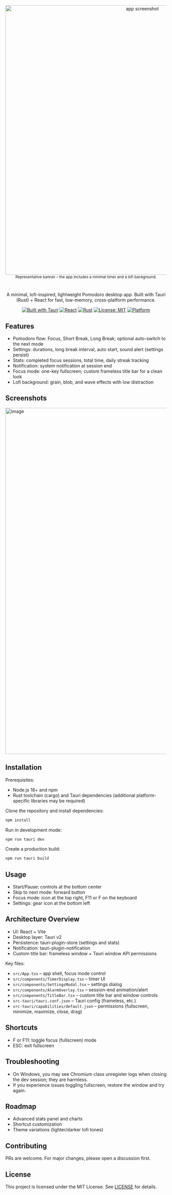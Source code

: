<div align="center">
    <img alt="app screenshot" width="840" src="https://svg-banners.vercel.app/api?type=glitch&text1=Lofi%20Pomodoro&width=840&height=200" />
    <br />
    <sub>Representative banner – the app includes a minimal timer and a lofi background.</sub>
</div>

<div align="center">

#

A minimal, lofi-inspired, lightweight Pomodoro desktop app. Built with Tauri (Rust) + React for fast, low-memory, cross-platform performance.

<!-- Badges -->

[![Built with Tauri](https://img.shields.io/badge/Built%20with-Tauri-24C8DB?logo=tauri&logoColor=white)](https://tauri.app)
[![React](https://img.shields.io/badge/React-18+-61DAFB?logo=react&logoColor=0b1e2b)](https://react.dev)
[![Rust](https://img.shields.io/badge/Rust-1.75+-000?logo=rust&logoColor=white)](https://www.rust-lang.org)
[![License: MIT](https://img.shields.io/badge/License-MIT-green.svg)](#license)
[![Platform](https://img.shields.io/badge/Platforms-Windows%20%7C%20macOS%20%7C%20Linux-444)](#installation)

</div>

## Features

- Pomodoro flow: Focus, Short Break, Long Break; optional auto-switch to the next mode
- Settings: durations, long break interval, auto start, sound alert (settings persist)
- Stats: completed focus sessions, total time, daily streak tracking
- Notification: system notification at session end
- Focus mode: one-key fullscreen; custom frameless title bar for a clean look
- Lofi background: grain, blob, and wave effects with low distraction

## Screenshots

<img width="1919" height="1079" alt="image" src="https://github.com/user-attachments/assets/197bc6ac-407c-41a6-bead-b440d7f736b4" />

## Installation

Prerequisites:

- Node.js 18+ and npm
- Rust toolchain (cargo) and Tauri dependencies (additional platform-specific libraries may be required)

Clone the repository and install dependencies:

```bash
npm install
```

Run in development mode:

```bash
npm run tauri dev
```

Create a production build:

```bash
npm run tauri build
```

## Usage

- Start/Pause: controls at the bottom center
- Skip to next mode: forward button
- Focus mode: icon at the top right, F11 or F on the keyboard
- Settings: gear icon at the bottom left

## Architecture Overview

- UI: React + Vite
- Desktop layer: Tauri v2
- Persistence: tauri-plugin-store (settings and stats)
- Notification: tauri-plugin-notification
- Custom title bar: frameless window + Tauri window API permissions

Key files:

- `src/App.tsx` – app shell, focus mode control
- `src/components/TimerDisplay.tsx` – timer UI
- `src/components/SettingsModal.tsx` – settings dialog
- `src/components/AlarmOverlay.tsx` – session-end animation/alert
- `src/components/TitleBar.tsx` – custom title bar and window controls
- `src-tauri/tauri.conf.json` – Tauri config (frameless, etc.)
- `src-tauri/capabilities/default.json` – permissions (fullscreen, minimize, maximize, close, drag)

## Shortcuts

- F or F11: toggle focus (fullscreen) mode
- ESC: exit fullscreen

## Troubleshooting

- On Windows, you may see Chromium class unregister logs when closing the dev session; they are harmless.
- If you experience issues toggling fullscreen, restore the window and try again.

## Roadmap

- Advanced stats panel and charts
- Shortcut customization
- Theme variations (lighter/darker lofi tones)

## Contributing

PRs are welcome. For major changes, please open a discussion first.

## License

This project is licensed under the MIT License. See [LICENSE](./LICENSE) for details.
